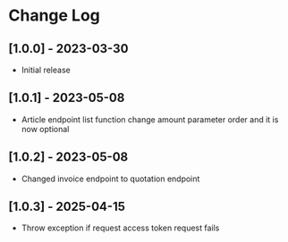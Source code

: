 # Change Log

## [1.0.0] - 2023-03-30

 - Initial release

## [1.0.1] - 2023-05-08

 - Article endpoint list function change amount parameter order and it is now optional

## [1.0.2] - 2023-05-08

 - Changed invoice endpoint to quotation endpoint

## [1.0.3] - 2025-04-15

 - Throw exception if request access token request fails